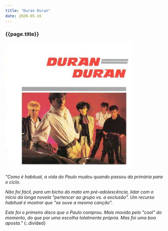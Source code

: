 ```yaml
---
title: "Duran Duran"
date: 2020-05-16
---
```


### {{page.title}} ###
![duran](assets/images/album-list/dsc_2.jpg)

*"Como é habitual, a vida do Paulo mudou quando passou da primária para o ciclo.*

*Não foi fácil, para um bicho do mato em pré-adolescência, lidar com o início da longa novela "pertencer ao grupo vs. a exclusão". Um recurso habitual é mostrar que "se ouve a mesma canção".*

*Este foi o primeiro disco que o Paulo comprou. Mais movido pelo "cool" do momento, do que por uma escolha totalmente própria. Mas foi uma boa aposta."*
{:.divided}